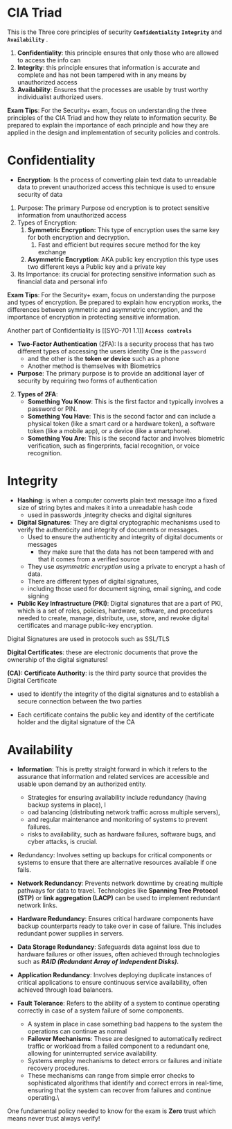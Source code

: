 
# CIA Triad 

This is the Three core principles of security **`Confidentiality`** **`Integrity`** and **`Availability`** . 

1. **Confidentiality**: this principle ensures that only those who are allowed to access the info can
2. **Integrity**: this principle ensures that information is accurate and complete and has not been tampered with in any means by unauthorized access
3. **Availability**: Ensures that the processes are usable by trust worthy individualist authorized users. 


**Exam Tips**: For the Security+ exam, focus on understanding the three principles of the CIA Triad and how they relate to information security. Be prepared to explain the importance of each principle and how they are applied in the design and implementation of security policies and controls.


# Confidentiality 

- **Encryption**:  Is the process of converting plain text data to unreadable data to prevent unauthorized access this technique is used to ensure security of data

1. Purpose: The primary Purpose od encryption is to protect sensitive information from unauthorized access
2. Types of Encryption: 
	1. **Symmetric Encryption:** This type of encryption uses the same key for both encryption and decryption. 
		1. Fast and efficient but requires secure method for the key exchange
	2. **Asymmetric Encryption**: AKA public key encryption this type uses two different keys a Public key and a private key 
3.  Its Importance: its crucial for protecting sensitive information such as financial data and personal info 

**Exam Tips**: For the Security+ exam, focus on understanding the purpose and types of encryption. Be prepared to explain how encryption works, the differences between symmetric and asymmetric encryption, and the importance of encryption in protecting sensitive information.

Another part of Confidentiality is [[SYO-701 1.1]] **`Access controls`**


- **Two-Factor Authentication** (2FA): Is a security process that has two different types of accessing the users identity One is the `password` 
	- and the other is the **token or device** such as a phone 
	- Another method is themselves with Biometrics 
- **Purpose**: The primary purpose is to provide an additional layer of security by requiring two forms of authentication

2. **Types of 2FA**:
    - **Something You Know**: This is the first factor and typically involves a password or PIN.
    - **Something You Have**: This is the second factor and can include a physical token (like a smart card or a hardware token), a software token (like a mobile app), or a device (like a smartphone).
    - **Something You Are**: This is the second factor and involves biometric verification, such as fingerprints, facial recognition, or voice recognition.

# Integrity 

- **Hashing**: is when a computer converts plain text message itno a fixed size of string bytes and makes it into a unreadable hash code 
	- used in passwords ,integrity checks and digital signitures
- **Digital Signatures**:  They are digital cryptographic mechanisms used to verify the authenticity and integrity of documents or messages. 
	- Used to ensure the authenticity and integrity of digital documents or messages 
		-  they make sure that the data has not been tampered with and that it comes from a verified source 
	- They use *asymmetric encryption* using a private to encrypt a hash of data. 
	- There are different types of digital signatures, 
	- including those used for document signing, email signing, and code signing
- **Public Key Infrastructure (PKI)**: Digital signatures that are a part of PKI, which is a set of roles, policies, hardware, software, and procedures needed to create, manage, distribute, use, store, and revoke digital certificates and manage public-key encryption. 

Digital Signatures are used in protocols such as SSL/TLS 

**Digital Certificates**: these are electronic documents that prove the ownership of the digital signatures!

**(CA): Certificate Authority**: is the third party source that provides the Digital Certificate

- used to identify the integrity of the digital signatures and to establish a secure connection between the two parties

- Each certificate contains the public key and identity of the certificate holder and the digital signature of the CA


# Availability 

- **Information**: This is pretty straight forward in which it refers to the assurance that information and related services are accessible and usable upon demand by an authorized entity. 
	- Strategies for ensuring availability include redundancy (having backup systems in place), l
	- oad balancing (distributing network traffic across multiple servers), 
	- and regular maintenance and monitoring of systems to prevent failures.
	- risks to availability, such as hardware failures, software bugs, and cyber attacks, is crucial.

- Redundancy: Involves setting up backups for critical components or systems to ensure that there are alternative resources available if one fails. 
- **Network Redundancy**: Prevents network downtime by creating multiple pathways for data to travel. Technologies like **Spanning Tree Protocol (STP)** or **link aggregation (LACP)** can be used to implement redundant network links.
- **Hardware Redundancy**: Ensures critical hardware components have backup counterparts ready to take over in case of failure. This includes redundant power supplies in servers.
- **Data Storage Redundancy**: Safeguards data against loss due to hardware failures or other issues, often achieved through technologies such as ***RAID (Redundant Array of Independent Disks).***
- **Application Redundancy**: Involves deploying duplicate instances of critical applications to ensure continuous service availability, often achieved through load balancers.

- **Fault Tolerance**: Refers to the ability of a system to continue operating correctly in case of a system failure of some components. 
	- A system in place in case something bad happens to the system the operations can continue as normal 
	- **Failover Mechanisms**: These are designed to automatically redirect traffic or workload from a failed component to a redundant one, allowing for uninterrupted service availability. 
	- Systems employ mechanisms to detect errors or failures and initiate recovery procedures. 
	- These mechanisms can range from simple error checks to sophisticated algorithms that identify and correct errors in real-time, ensuring that the system can recover from failures and continue operating.\



One fundamental policy needed to know for the exam is **Zero** trust which means never trust always verify! 
